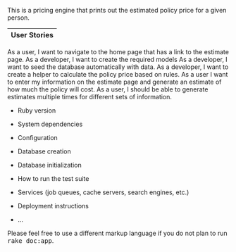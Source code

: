 This is a pricing engine that prints out the estimated policy price for a given person.

User Stories |
------------ |
As a user, I want to navigate to the home page that has a link to the estimate page.
As a developer, I want to create the required models
As a developer, I want to seed the database automatically with data.
As a developer, I want to create a helper to calculate the policy price based on rules.
As a user I want to enter my information on the estimate page and generate an estimate of how much the policy will cost.
As a user, I should be able to generate estimates multiple times for different sets of information.



* Ruby version

* System dependencies

* Configuration

* Database creation

* Database initialization

* How to run the test suite

* Services (job queues, cache servers, search engines, etc.)

* Deployment instructions

* ...


Please feel free to use a different markup language if you do not plan to run
<tt>rake doc:app</tt>.
